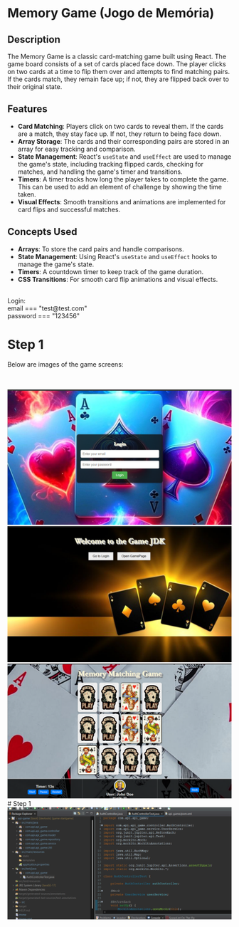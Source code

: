 
# Memory Game (Jogo de Memória)

## Description

The Memory Game is a classic card-matching game built using React. The game board consists of a set of cards placed face down. The player clicks on two cards at a time to flip them over and attempts to find matching pairs. If the cards match, they remain face up; if not, they are flipped back over to their original state.

## Features

- **Card Matching**: Players click on two cards to reveal them. If the cards are a match, they stay face up. If not, they return to being face down.
- **Array Storage**: The cards and their corresponding pairs are stored in an array for easy tracking and comparison.
- **State Management**: React's `useState` and `useEffect` are used to manage the game's state, including tracking flipped cards, checking for matches, and handling the game's timer and transitions.
- **Timers**: A timer tracks how long the player takes to complete the game. This can be used to add an element of challenge by showing the time taken.
- **Visual Effects**: Smooth transitions and animations are implemented for card flips and successful matches.

## Concepts Used

- **Arrays**: To store the card pairs and handle comparisons.
- **State Management**: Using React's `useState` and `useEffect` hooks to manage the game's state.
- **Timers**: A countdown timer to keep track of the game duration.
- **CSS Transitions**: For smooth card flip animations and visual effects.

</br>
Login:</br>
email === "test@test.com"</br>
password === "123456"</br>

# Step 1

Below are images of the game screens:
 
</br> 
</br> 
 <img src="https://github.com/sovanderlei/game/blob/main/imagens/logoPage.png"   
alt="Minha Figura">
</br> 
 <img src="https://github.com/sovanderlei/game/blob/main/imagens/homePage.png"   
alt="Minha Figura">
</br> 
 <img src="https://github.com/sovanderlei/game/blob/main/imagens/gamePage.png"   
alt="Minha Figura">
</br>  
# Step 1
</br> 
 <img src="https://github.com/sovanderlei/game/blob/main/imagens/apiJavaSpringBoot.png"   
alt="Minha Figura">
</br>
 
</br> 
</br> 
</br>
